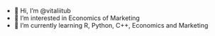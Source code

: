 - 👋 Hi, I’m @vitaliitub
- 👀 I’m interested in Economics of Marketing
- 🌱 I’m currently learning R, Python, C++, Economics and Marketing

<!---
vitaliitub/vitaliitub is a ✨ special ✨ repository because its `README.md` (this file) appears on your GitHub profile.
You can click the Preview link to take a look at your changes.
--->
